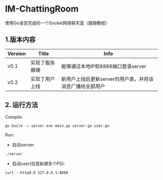 # IM-ChattingRoom
使用Go语言完成的一个Socket网络聊天室（跟随教程）

## 1.版本内容

|Version|Title|Info|
|---|---|---|
|v0.1|实现了服务器端|能够通过本地IP和8888端口登录server|
|v0.2|实现了用户上线|新用户上线后更新server的用户表，并将该消息广播给全部用户|



## 2.  运行方法

Compile:
```bash
go build -o server.exe main.go server.go user.go
```
Run:

- 启动server:
```
./server
```

- 启动user(任意新建多个PS):
```
curl --http0.9 127.0.0.1:8888 
```
